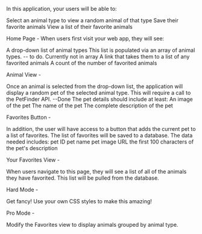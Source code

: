 In this application, your users will be able to:

  Select an animal type to view a random animal of that type
  Save their favorite animals
  View a list of their favorite animals

Home Page - When users first visit your web app, they will see:

  A drop-down list of animal types
    This list is populated via an array of animal types. -- to do. Currently not in array
  A link that takes them to a list of any favorited animals
  A count of the number of favorited animals

Animal View -

  Once an animal is selected from the drop-down list, the application will display a random
    pet of the selected animal type.
  This will require a call to the PetFinder API. --Done
  The pet details should include at least:
    An image of the pet
    The name of the pet
    The complete description of the pet

Favorites Button -

  In addition, the user will have access to a button that adds the current pet to a list of favorites.
  The list of favorites will be saved to a database.
  The data needed includes:
    pet ID
    pet name
    pet image URL
    the first 100 characters of the pet's description

Your Favorites View -

  When users navigate to this page, they will see a list of all of the animals they have favorited.
  This list will be pulled from the database.

Hard Mode -

  Get fancy! Use your own CSS styles to make this amazing!

Pro Mode -

  Modify the Favorites view to display animals grouped by animal type.
